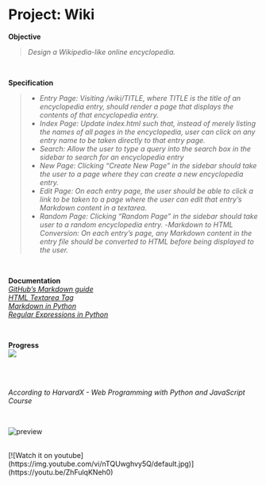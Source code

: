 # Project: Wiki

**Objective**
>_Design a Wikipedia-like online encyclopedia._   

<br>
  
**Specification**
>- _Entry Page: Visiting /wiki/TITLE, where TITLE is the title of an encyclopedia entry, should render a page that displays the contents of that encyclopedia entry._
>- _Index Page: Update index.html such that, instead of merely listing the names of all pages in the encyclopedia, user can click on any entry name to be taken directly to that entry page._
>- _Search: Allow the user to type a query into the search box in the sidebar to search for an encyclopedia entry_   
>- _New Page: Clicking “Create New Page” in the sidebar should take the user to a page where they can create a new encyclopedia entry._
>- _Edit Page: On each entry page, the user should be able to click a link to be taken to a page where the user can edit that entry’s Markdown content in a textarea._
>- _Random Page: Clicking “Random Page” in the sidebar should take user to a random encyclopedia entry._
>-_Markdown to HTML Conversion: On each entry’s page, any Markdown content in the entry file should be converted to HTML before being displayed to the user._

<br>
   
**Documentation**   
_[GitHub’s Markdown guide](https://docs.github.com/en/get-started/writing-on-github/getting-started-with-writing-and-formatting-on-github/basic-writing-and-formatting-syntax)_   
_[HTML Textarea Tag](https://www.w3schools.com/tags/tag_textarea.asp)_   
_[Markdown in Python](https://github.com/trentm/python-markdown2)_   
_[Regular Expressions in Python](https://docs.python.org/3/howto/regex.html)_

<br>

**Progress**   
![](https://geps.dev/progress/100)   
  
<br>
<br>

_According to HarvardX - Web Programming with Python and JavaScript Course_

<br>

![preview](img/preview.gif)

<br>
[![Watch it on youtube](https://img.youtube.com/vi/nTQUwghvy5Q/default.jpg)](https://youtu.be/ZhFulqKNeh0)
